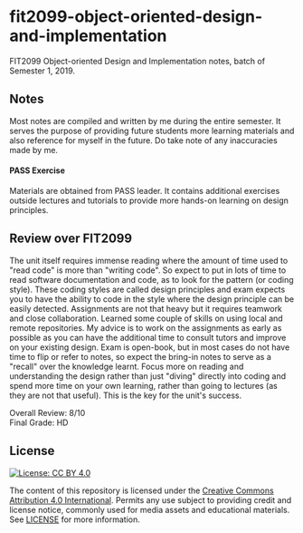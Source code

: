 # fit2099-object-oriented-design-and-implementation
FIT2099 Object-oriented Design and Implementation notes, batch of Semester 1, 2019. 

## Notes
Most notes are compiled and written by me during the entire semester. It serves the purpose of providing future students more learning materials and also reference for myself in the future. Do take note of any inaccuracies made by me. 

#### PASS Exercise
Materials are obtained from PASS leader. It contains additional exercises outside lectures and tutorials to provide more hands-on learning on design principles.

## Review over FIT2099
The unit itself requires immense reading where the amount of time used to "read code" is more than "writing code". So expect to put in lots of time to read software documentation and code, as to look for the pattern (or coding style). These coding styles are called design principles and exam expects you to have the ability to code in the style where the design principle can be easily detected. Assignments are not that heavy but it requires teamwork and close collaboration. Learned some couple of skills on using local and remote repositories. My advice is to work on the assignments as early as possible as you can have the additional time to consult tutors and improve on your existing design. Exam is open-book, but in most cases do not have time to flip or refer to notes, so expect the bring-in notes to serve as a "recall" over the knowledge learnt. Focus more on reading and understanding the design rather than just "diving" directly into coding and spend more time on your own learning, rather than going to lectures (as they are not that useful). This is the key for the unit's success.

Overall Review: 8/10<br>Final Grade: HD

## License

[![License: CC BY 4.0](https://img.shields.io/badge/License-CC%20BY%204.0-lightgrey.svg)](https://creativecommons.org/licenses/by/4.0/)

The content of this repository is licensed under the [Creative Commons Attribution 4.0 International](https://creativecommons.org/licenses/by/4.0/). Permits any use subject to providing credit and license notice, commonly used for media assets and educational materials. See [LICENSE](LICENSE) for more information.
